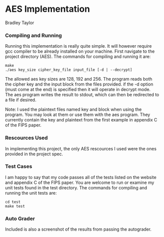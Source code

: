 # AES Implementation
Bradley Taylor

### Compiling and Running
Running this implementation is really quite simple. It will however require gcc compiler to be already installed on your machine. First navigate to the project directory (AES). The commands for compiling and running it are:
```
make
./aes key_size cipher_key_file input_file [-d | --decrypt]

```
The allowed aes key sizes are 128, 192 and 256. The program reads both the cipher key and the input block from the files provided. if the -d option (must come at the end) is specified then it will operate in decrypt mode. The aes program writes the result to stdout, which can then be redirected to a file if desired.

Note: I used the plaintext files named key and block when using the program. You may look at them or use them with the aes program. They currently contain the key and plaintext from the first example in appendix C of the FIPS paper.

### Rescources Used
In implementing this project, the only AES rescources I used were the ones provided in the project spec.

### Test Cases
I am happy to say that my code passes all of the tests listed on the website and appendix C of the FIPS paper. You are welcome to run or examine my unit tests found in the test directory. The commands for compiling and running the unit tests are:
```
cd test
make test
```
### Auto Grader
Included is also a screenshot of the results from passing the autograder.